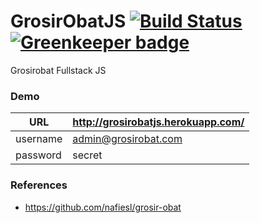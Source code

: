 # GrosirObatJS [![Build Status](https://travis-ci.org/wayanjimmy/grosirobatjs.svg?branch=master)](https://travis-ci.org/wayanjimmy/grosirobatjs) [![Greenkeeper badge](https://badges.greenkeeper.io/wayanjimmy/grosirobatjs.svg)](https://greenkeeper.io/)

Grosirobat Fullstack JS

### Demo

| URL | http://grosirobatjs.herokuapp.com/ |
| --- | --- |
| username | admin@grosirobat.com |
| password | secret |

### References
- https://github.com/nafiesl/grosir-obat
